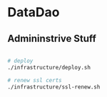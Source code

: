 # DataDao

## Admininstrive Stuff

```bash

# deploy
./infrastructure/deploy.sh

# renew ssl certs
./infrastructure/ssl-renew.sh
```